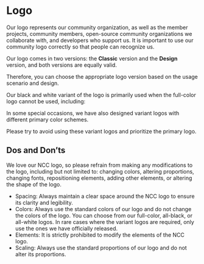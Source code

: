 # Logo

Our logo represents our community organization, as well as the member projects, community members, open-source community organizations we collaborate with, and developers who support us. It is important to use our community logo correctly so that people can recognize us.

Our logo comes in two versions: the **Classic** version and the **Design** version, and both versions are equally valid.

Therefore, you can choose the appropriate logo version based on the usage scenario and design.

Our black and white variant of the logo is primarily used when the full-color logo cannot be used, including:

In some special occasions, we have also designed variant logos with different primary color schemes.

Please try to avoid using these variant logos and prioritize the primary logo.

## Dos and Don’ts

We love our NCC logo, so please refrain from making any modifications to the logo, including but not limited to: changing colors, altering proportions, changing fonts, repositioning elements, adding other elements, or altering the shape of the logo.

- Spacing: Always maintain a clear space around the NCC logo to ensure its clarity and legibility.
- Colors: Always use the standard colors of our logo and do not change the colors of the logo. You can choose from our full-color, all-black, or all-white logos. In rare cases where the variant logos are required, only use the ones we have officially released.
- Elements: It is strictly prohibited to modify the elements of the NCC logo.
- Scaling: Always use the standard proportions of our logo and do not alter its proportions.